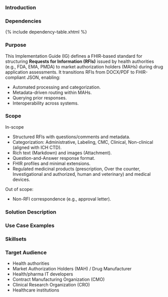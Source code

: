 ### Introduction


### Dependencies
{% include dependency-table.xhtml %}

### Purpose
This Implementation Guide (IG) defines a FHIR-based standard for structuring **Requests for Information (RFIs)** issued by health authorities (e.g., FDA, EMA, PMDA) to market authorization holders (MAHs) during drug application assessments. It transitions RFIs from DOCX/PDF to FHIR-compliant JSON, enabling:
- Automated processing and categorization.
- Metadata-driven routing within MAHs.
- Querying prior responses.
- Interoperability across systems.

### Scope
In-scope
- Structured RFIs with questions/comments and metadata.
- Categorization: Administrative, Labeling, CMC, Clinical, Non-clinical (aligned with ICH CTD).
- Rich text (Markdown) and images (Attachment).
- Question-and-Answer response format.
- FHIR profiles and minimal extensions.
- Regulated medicinal products (prescription, Over the counter, Investigational and authorized, human and veterinary) and medical devices.

Out of scope:
- Non-RFI correspondence (e.g., approval letter).

### Solution Description 


### Use Case Examples


### Skillsets


### Target Audience
- Health authorities
- Market Authorization Holders (MAH) / Drug Manufacturer
- Health/pharma IT developers
- Contract Manufacturing Organization (CMO) 
- Clinical Research Organization (CRO)
- Healthcare institutions 
